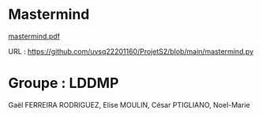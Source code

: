 # Mastermind
[mastermind.pdf](https://github.com/uvsq22201160/ProjetS2/files/10745164/mastermind.pdf)

URL : https://github.com/uvsq22201160/ProjetS2/blob/main/mastermind.py

# Groupe : LDDMP
Gaël FERREIRA RODRIGUEZ, Elise MOULIN, César PTIGLIANO, Noel-Marie 


